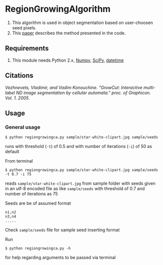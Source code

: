 # RegionGrowingAlgorithm

1. This algorithm is used in object segmentation based on user-choosen seed pixels.
2. This [paper](http://citeseerx.ist.psu.edu/viewdoc/download?doi=10.1.1.59.8092&rep=rep1&type=pdf) describes the method presented in the code.

## Requirements

1. This module needs Python 2.x, [Numpy](http://www.scipy.org/scipylib/download.html), [SciPy](http://www.scipy.org/scipylib/download.html), [datetime](https://docs.python.org/2/library/datetime.html)

## Citations

*Vezhnevets, Vladimir, and Vadim Konouchine. "GrowCut: Interactive multi-label ND image segmentation by cellular automata." proc. of Graphicon. Vol. 1. 2005.* 

## Usage

### General usage

	$ python regiongrowingca.py sample/star-white-clipart.jpg sample/seeds

runs with threshold (`-t`) of 0.5 and with number of iterations (`-i`) of 50 as default

From terminal

	$ python regiongrowingca.py sample/star-white-clipart.jpg sample/seeds -t 0.7 -i 75

reads ``sample/star-white-clipart.jpg`` from sample folder with seeds given in an utf-8 encoded file as like ``sample/seeds`` with threshold of 0.7 and number of iterations as 75

Seeds are be of assumed format
	
	n1,n2
	n3,n4
	.....
Check `sample/seeds` file for sample seed inserting format

Run
	
	$ python regiongrowingca.py -h

for help regarding arguments to be passed via terminal
